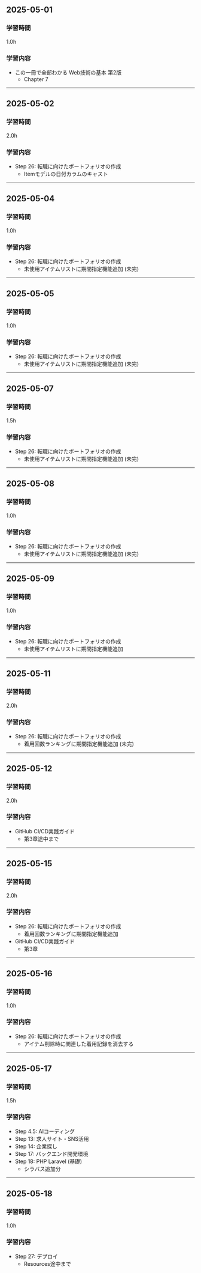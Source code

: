## 2025-05-01
### 学習時間
1.0h
### 学習内容
- この一冊で全部わかる Web技術の基本 第2版
    - Chapter 7
___
## 2025-05-02
### 学習時間
2.0h
### 学習内容
- Step 26: 転職に向けたポートフォリオの作成
    - Itemモデルの日付カラムのキャスト
___
## 2025-05-04
### 学習時間
1.0h
### 学習内容
- Step 26: 転職に向けたポートフォリオの作成
    - 未使用アイテムリストに期間指定機能追加 (未完)
___
## 2025-05-05
### 学習時間
1.0h
### 学習内容
- Step 26: 転職に向けたポートフォリオの作成
    - 未使用アイテムリストに期間指定機能追加 (未完)
___
## 2025-05-07
### 学習時間
1.5h
### 学習内容
- Step 26: 転職に向けたポートフォリオの作成
    - 未使用アイテムリストに期間指定機能追加 (未完)
___
## 2025-05-08
### 学習時間
1.0h
### 学習内容
- Step 26: 転職に向けたポートフォリオの作成
    - 未使用アイテムリストに期間指定機能追加 (未完)
___
## 2025-05-09
### 学習時間
1.0h
### 学習内容
- Step 26: 転職に向けたポートフォリオの作成
    - 未使用アイテムリストに期間指定機能追加
___
## 2025-05-11
### 学習時間
2.0h
### 学習内容
- Step 26: 転職に向けたポートフォリオの作成
    - 着用回数ランキングに期間指定機能追加 (未完)
___
## 2025-05-12
### 学習時間
2.0h
### 学習内容
- GitHub CI/CD実践ガイド
    - 第3章途中まで
___
## 2025-05-15
### 学習時間
2.0h
### 学習内容
- Step 26: 転職に向けたポートフォリオの作成
    - 着用回数ランキングに期間指定機能追加
- GitHub CI/CD実践ガイド
    - 第3章
___
## 2025-05-16
### 学習時間
1.0h
### 学習内容
- Step 26: 転職に向けたポートフォリオの作成
    - アイテム削除時に関連した着用記録を消去する
___
## 2025-05-17
### 学習時間
1.5h
### 学習内容
- Step 4.5: AIコーディング
- Step 13: 求人サイト・SNS活用
- Step 14: 企業探し
- Step 17: バックエンド開発環境
- Step 18: PHP Laravel (基礎)
    - シラバス追加分
___
## 2025-05-18
### 学習時間
1.0h
### 学習内容
- Step 27: デプロイ
    - Resources途中まで
